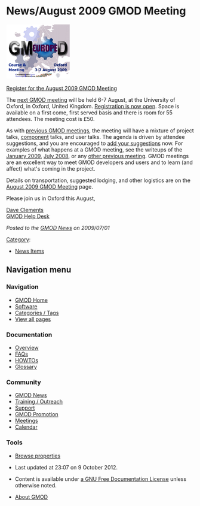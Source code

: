 



<span id="top"></span>




# <span dir="auto">News/August 2009 GMOD Meeting</span>











[<img src="https://raw.githubusercontent.com/GMOD/gmod.github.io/main/mediawiki/images/b/b5/GMOD2009Europe170.png" width="170"
height="145" alt="August 2009 GMOD Meeting" />](../August_2009_GMOD_Meeting "August 2009 GMOD Meeting")



  



[Register for the August 2009 GMOD
Meeting](../August_2009_GMOD_Meeting "August 2009 GMOD Meeting")



  
The [next GMOD
meeting](../August_2009_GMOD_Meeting "August 2009 GMOD Meeting") will be
held 6-7 August, at the University of Oxford, in Oxford, United Kingdom.
[Registration is now
open](../August_2009_GMOD_Meeting#Cost_and_Registration "August 2009 GMOD Meeting").
Space is available on a first come, first served basis and there is room
for 55 attendees. The meeting cost is £50.

As with [previous GMOD meetings](../Meetings "Meetings"), the meeting
will have a mixture of project talks,
[component](../GMOD_Components "GMOD Components") talks, and user talks.
The agenda is driven by attendee suggestions, and you are encouraged to
[add your
suggestions](../August_2009_GMOD_Meeting#Agenda_Suggestions "August 2009 GMOD Meeting")
now. For examples of what happens at a GMOD meeting, see the writeups of
the [January
2009](../January_2009_GMOD_Meeting "January 2009 GMOD Meeting"), [July
2008](../July_2008_GMOD_Meeting "July 2008 GMOD Meeting"), or any [other
previous meeting](../Meetings "Meetings"). GMOD meetings are an
excellent way to meet GMOD developers and users and to learn (and
affect) what's coming in the project.

Details on transportation, suggested lodging, and other logistics are on
the [August 2009 GMOD
Meeting](../August_2009_GMOD_Meeting "August 2009 GMOD Meeting") page.

Please join us in Oxford this August,

[Dave Clements](../User%3AClements "User%3AClements")  
[GMOD Help Desk](../GMOD_Help_Desk "GMOD Help Desk")

  



*Posted to the [GMOD News](../GMOD_News "GMOD News") on 2009/07/01*






[Category](../Special%3ACategories "Special%3ACategories"):

- [News Items](../Category%3ANews_Items "Category%3ANews Items")






## Navigation menu







<a href="../Main_Page"
style="background-image: url(../../images/GMOD-cogs.png);"
title="Visit the main page"></a>


### Navigation



- <span id="n-GMOD-Home">[GMOD Home](../Main_Page)</span>
- <span id="n-Software">[Software](../GMOD_Components)</span>
- <span id="n-Categories-.2F-Tags">[Categories /
  Tags](../Categories)</span>
- <span id="n-View-all-pages">[View all
  pages](../Special:AllPages)</span>




### Documentation



- <span id="n-Overview">[Overview](../Overview)</span>
- <span id="n-FAQs">[FAQs](../Category%3AFAQ)</span>
- <span id="n-HOWTOs">[HOWTOs](../Category%3AHOWTO)</span>
- <span id="n-Glossary">[Glossary](../Glossary)</span>




### Community



- <span id="n-GMOD-News">[GMOD News](../GMOD_News)</span>
- <span id="n-Training-.2F-Outreach">[Training /
  Outreach](../Training_and_Outreach)</span>
- <span id="n-Support">[Support](../Support)</span>
- <span id="n-GMOD-Promotion">[GMOD Promotion](../GMOD_Promotion)</span>
- <span id="n-Meetings">[Meetings](../Meetings)</span>
- <span id="n-Calendar">[Calendar](../Calendar)</span>




### Tools

- <span id="t-smwbrowselink"><a href="../Special%3ABrowse/News-2FAugust_2009_GMOD_Meeting"
  rel="smw-browse">Browse properties</a></span>



- <span id="footer-info-lastmod">Last updated at 23:07 on 9 October
  2012.</span>
<!-- - <span id="footer-info-viewcount">7,476 page views.</span> -->
- <span id="footer-info-copyright">Content is available under
  <a href="http://www.gnu.org/licenses/fdl-1.3.html" class="external"
  rel="nofollow">a GNU Free Documentation License</a> unless otherwise
  noted.</span>

<!-- -->

- <span id="footer-places-about">[About
  GMOD](../GMOD%3AAbout "GMOD%3AAbout")</span>

<!-- -->





